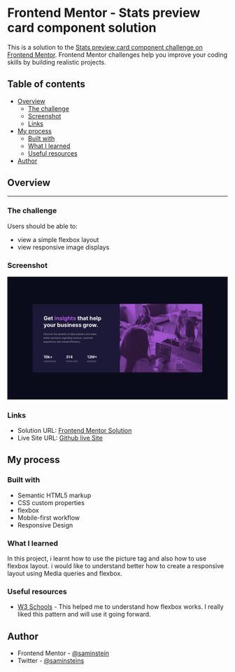 # Frontend Mentor - Stats preview card component solution

This is a solution to the [Stats preview card component challenge on Frontend Mentor](https://www.frontendmentor.io/challenges/stats-preview-card-component-8JqbgoU62). Frontend Mentor challenges help you improve your coding skills by building realistic projects. 

## Table of contents

- [Overview](#overview)
  - [The challenge](#the-challenge)
  - [Screenshot](#screenshot)
  - [Links](#links)
- [My process](#my-process)
  - [Built with](#built-with)
  - [What I learned](#what-i-learned)
  - [Useful resources](#useful-resources)
- [Author](#author)


## Overview
---
### The challenge

Users should be able to:

- view a simple flexbox layout
- view responsive image displays   

### Screenshot

![](desktop-design.jpg)



### Links

- Solution URL: [Frontend Mentor Solution ](https://www.frontendmentor.io/profile/saminstein/solutions)
- Live Site URL: [Github live Site](https://saminstein.github.io/Stats-PREVIEW-card-/)

## My process

### Built with

- Semantic HTML5 markup
- CSS custom properties
- flexbox
- Mobile-first workflow
- Responsive Design 


### What I learned

In this project, i learnt how to use the picture tag and also how to use flexbox layout. i would like to understand better how to create a responsive layout using Media queries and flexbox.


### Useful resources

- [W3 Schools](https://www.w3schools.com/css/css3_flexbox_responsive.asp) - This helped me to understand how flexbox works. I really liked this pattern and will use it going forward.


## Author

- Frontend Mentor - [@saminstein](https://www.frontendmentor.io/profile/saminstein)
- Twitter - [@saminsteins](https://www.twitter.com/saminsteins)


